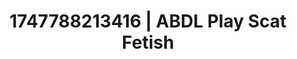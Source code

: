 ---
categories:
- Lip gloss fantasy
- Anal
- Mindful sex
- Pegging play
- Hog tying
image: /assets/images/1747788213416.jpg
layout: post
seo:
  description: Featured content with premium Scat Fetish, ABDL Play. HD images available.
  keywords: Scat Fetish, ABDL Play
  og_image: /assets/images/1747788213416.jpg
  schema_type: VisualArtwork
tags:
- ABDL Play
- '#1747788213416'
- Scat Fetish
title: 1747788213416 | ABDL Play Scat Fetish
---